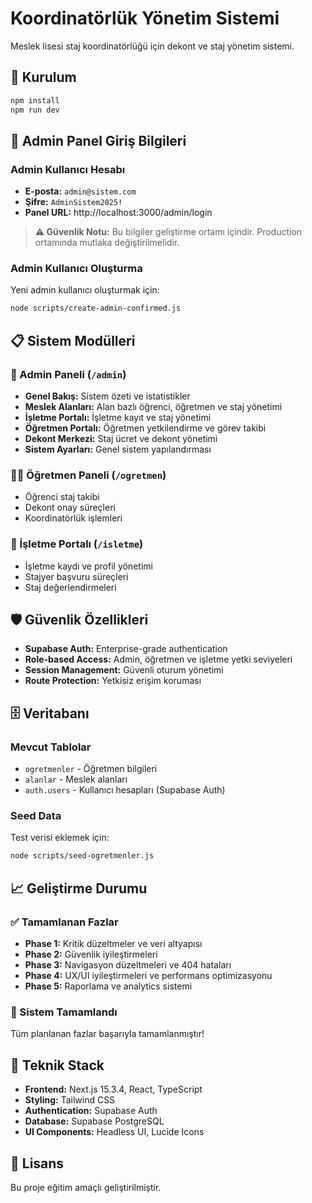 # Koordinatörlük Yönetim Sistemi

Meslek lisesi staj koordinatörlüğü için dekont ve staj yönetim sistemi.

## 🚀 Kurulum

```bash
npm install
npm run dev
```

## 🔐 Admin Panel Giriş Bilgileri

### Admin Kullanıcı Hesabı
- **E-posta:** `admin@sistem.com`
- **Şifre:** `AdminSistem2025!`
- **Panel URL:** http://localhost:3000/admin/login

> **⚠️ Güvenlik Notu:** Bu bilgiler geliştirme ortamı içindir. Production ortamında mutlaka değiştirilmelidir.

### Admin Kullanıcı Oluşturma
Yeni admin kullanıcı oluşturmak için:
```bash
node scripts/create-admin-confirmed.js
```

## 📋 Sistem Modülleri

### 🏫 Admin Paneli (`/admin`)
- **Genel Bakış:** Sistem özeti ve istatistikler
- **Meslek Alanları:** Alan bazlı öğrenci, öğretmen ve staj yönetimi
- **İşletme Portalı:** İşletme kayıt ve staj yönetimi
- **Öğretmen Portalı:** Öğretmen yetkilendirme ve görev takibi
- **Dekont Merkezi:** Staj ücret ve dekont yönetimi
- **Sistem Ayarları:** Genel sistem yapılandırması

### 👨‍🏫 Öğretmen Paneli (`/ogretmen`)
- Öğrenci staj takibi
- Dekont onay süreçleri
- Koordinatörlük işlemleri

### 🏢 İşletme Portalı (`/isletme`)
- İşletme kaydı ve profil yönetimi
- Stajyer başvuru süreçleri
- Staj değerlendirmeleri

## 🛡️ Güvenlik Özellikleri

- **Supabase Auth:** Enterprise-grade authentication
- **Role-based Access:** Admin, öğretmen ve işletme yetki seviyeleri
- **Session Management:** Güvenli oturum yönetimi
- **Route Protection:** Yetkisiz erişim koruması

## 🗄️ Veritabanı

### Mevcut Tablolar
- `ogretmenler` - Öğretmen bilgileri
- `alanlar` - Meslek alanları
- `auth.users` - Kullanıcı hesapları (Supabase Auth)

### Seed Data
Test verisi eklemek için:
```bash
node scripts/seed-ogretmenler.js
```

## 📈 Geliştirme Durumu

### ✅ Tamamlanan Fazlar
- **Phase 1:** Kritik düzeltmeler ve veri altyapısı
- **Phase 2:** Güvenlik iyileştirmeleri
- **Phase 3:** Navigasyon düzeltmeleri ve 404 hataları
- **Phase 4:** UX/UI iyileştirmeleri ve performans optimizasyonu
- **Phase 5:** Raporlama ve analytics sistemi

### 🎯 Sistem Tamamlandı
Tüm planlanan fazlar başarıyla tamamlanmıştır!

## 🔧 Teknik Stack

- **Frontend:** Next.js 15.3.4, React, TypeScript
- **Styling:** Tailwind CSS
- **Authentication:** Supabase Auth
- **Database:** Supabase PostgreSQL
- **UI Components:** Headless UI, Lucide Icons

## 📝 Lisans

Bu proje eğitim amaçlı geliştirilmiştir.
